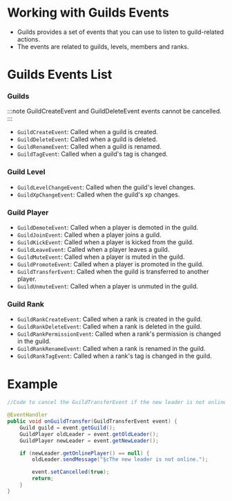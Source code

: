 # Working with Guilds Events

- Guilds provides a set of events that you can use to listen to guild-related actions.
- The events are related to guilds, levels, members and ranks.

# Guilds Events List

### Guilds

:::note
GuildCreateEvent and GuildDeleteEvent events cannot be cancelled.
:::

- `GuildCreateEvent`: Called when a guild is created.
- `GuildDeleteEvent`: Called when a guild is deleted.
- `GuildRenameEvent`: Called when a guild is renamed.
- `GuildTagEvent`: Called when a guild's tag is changed.

### Guild Level

- `GuildLevelChangeEvent`: Called when the guild's level changes.
- `GuildXpChangeEvent`: Called when the guild's xp changes.

### Guild Player

- `GuildDemoteEvent`: Called when a player is demoted in the guild.
- `GuildJoinEvent`: Called when a player joins a guild.
- `GuildKickEvent`: Called when a player is kicked from the guild.
- `GuildLeaveEvent`: Called when a player leaves a guild.
- `GuildMuteEvent`: Called when a player is muted in the guild.
- `GuildPromoteEvent`: Called when a player is promoted in the guild.
- `GuildTransferEvent`: Called when the guild is transferred to another player.
- `GuildUnmuteEvent`: Called when a player is unmuted in the guild.

### Guild Rank

- `GuildRankCreateEvent`: Called when a rank is created in the guild.
- `GuildRankDeleteEvent`: Called when a rank is deleted in the guild.
- `GuildRankPermissionEvent`: Called when a rank's permission is changed in the guild.
- `GuildRankRenameEvent`: Called when a rank is renamed in the guild.
- `GuildRankTagEvent`: Called when a rank's tag is changed in the guild.

# Example

```java title="ExampleListener.java"
//Code to cancel the GuildTransferEvent if the new leader is not online.

@EventHandler
public void onGuildTransfer(GuildTransferEvent event) {
    Guild guild = event.getGuild();
    GuildPlayer oldLeader = event.getOldLeader();
    GuildPlayer newLeader = event.getNewLeader();

    if (newLeader.getOnlinePlayer() == null) {
        oldLeader.sendMessage("§cThe new leader is not online.");

        event.setCancelled(true);
        return;
    }
}
```